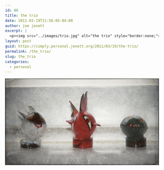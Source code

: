 ```yaml
---
id: 86
title: the trio
date: 2011-03-19T21:56:05-04:00
author: joe jenett
excerpt: |
  <p><img src="../images/trio.jpg" alt="the trio" style="border:none;"></p>
layout: post
guid: https://simply.personal.jenett.org/2011/03/19/the-trio/
permalink: /the_trio/
slug: the_trio
categories:
  - personal
---
```

<img src="../images/trio.jpg" alt="the trio" style="border:none;">